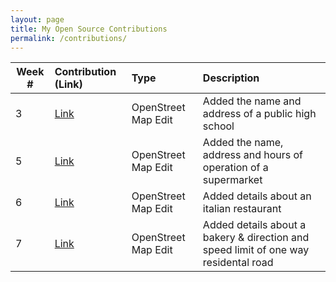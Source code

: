 ```yaml
---
layout: page
title: My Open Source Contributions
permalink: /contributions/
---
```


<!--
Type of the contribution should be "Wikipedia edit", "OpenStreet Map feature", "Project Documentation", "Project Code", "Blog Edit", etc.

The description should include a brief summary of what you did.

Replace the first row below with your contribution.

-->





| Week #       | Contribution (Link)  | Type  | Description |
|---|:---|:---|:---|
| 3 | [Link](https://www.openstreetmap.org/changeset/74404582#map=19/40.71764/-73.68991) | OpenStreet Map Edit | Added the name and address of a public high school     |
| 5 | [Link](https://www.openstreetmap.org/changeset/75049745) | OpenStreet Map Edit  | Added the name, address and hours of operation of a supermarket    |
| 6 | [Link](https://www.openstreetmap.org/changeset/75353777) | OpenStreet Map Edit | Added details about an italian restaurant  |
| 7 | [Link](https://www.openstreetmap.org/changeset/75639329#map=15/40.6965/-73.6933) | OpenStreet Map Edit | Added details about a bakery & direction and speed limit of one way residental road |
